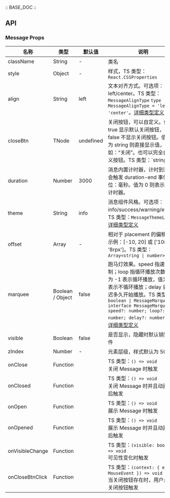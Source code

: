 :: BASE_DOC ::

## API

### Message Props

| 名称            | 类型     | 默认值    | 说明                                                         | 必传 |
| --------------- | -------- | --------- | ------------------------------------------------------------ | ---- |
| className       | String   | -         | 类名                                                         | N    |
| style           | Object   | -         | 样式，TS 类型：`React.CSSProperties`                         | N    |
| align | String | left | 文本对齐方式。可选项：left/center。TS 类型：`MessageAlignType` `type MessageAlignType = 'left' \| 'center'`。[详细类型定义](https://github.com/Tencent/tdesign-mobile-react/tree/develop/src/message/type.ts) | N |
| closeBtn        | TNode    | undefined | 关闭按钮，可以自定义。值为 true 显示默认关闭按钮，值为 false 不显示关闭按钮。值类型为 string 则直接显示值，如：“关闭”。也可以完全自定义按钮。TS 类型：`string                        |boolean |TNode`。[通用类型定义](https://github.com/Tencent/tdesign-mobile-react/blob/develop/src/common.ts) | N    |
| duration        | Number   | 3000      | 消息内置计时器，计时到达时会触发 duration-end 事件。单位：毫秒。值为 0 则表示没有计时器。 | N    |
| theme           | String   | info      | 消息组件风格。可选项：info/success/warning/error。TS 类型：`MessageThemeList`。[详细类型定义](https://github.com/Tencent/tdesign-mobile-react/tree/develop/src/message/type.ts) | N    |
|offset | Array | - | 相对于 placement 的偏移量，示例：[-10, 20] 或 ['10rpx', '8rpx']。TS 类型：`Array<string \| number>` | N|
|marquee | Boolean / Object | false | 跑马灯效果。speed 指速度控制；loop 指循环播放次数，值为 -1 表示循环播放，值为 0 表示不循环播放；delay 表示延迟多久开始播放。TS 类型：`boolean \| MessageMarquee` `interface MessageMarquee { speed?: number; loop?: number; delay?: number }`。[详细类型定义](https://github.com/Tencent/tdesign-mobile-react/tree/develop/src/message/type.ts) | N|
| visible         | Boolean  | false     | 是否显示，隐藏时默认销毁组件                                 | N    |
| zIndex          | Number   | -         | 元素层级，样式默认为 5000                                    | N    |
| onClose         | Function |           | TS 类型：`() => void`<br/>关闭 Message 时触发                | N    |
| onClosed        | Function |           | TS 类型：`() => void`<br/>关闭 Message 时并且动画结束后触发  | N    |
| onOpen          | Function |           | TS 类型：`() => void`<br/>展示 Message 时触发                | N    |
| onOpened        | Function |           | TS 类型：`() => void`<br/>展示 Message 时并且动画结束后触发  | N    |
| onVisibleChange | Function |           | TS 类型：`(visible: boolean) => void`<br/>可见性变化时触发   | N    |
|onCloseBtnClick | Function |  | TS 类型：`(context: { e: MouseEvent }) => void`<br/>当关闭按钮存在时，用户点击关闭按钮触发 | N|
